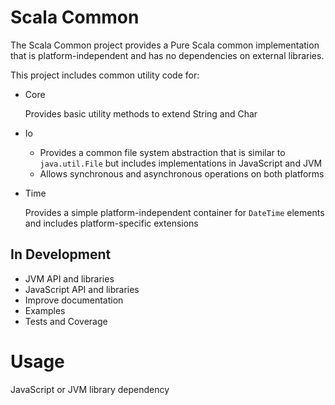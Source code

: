 # Scala Common

The Scala Common project provides a Pure Scala common implementation that is platform-independent and has no dependencies on external libraries.

This project includes common utility code for:
- Core
  
  Provides basic utility methods to extend String and Char
  
- Io

  - Provides a common file system abstraction that is similar to `java.util.File` but includes implementations in JavaScript and JVM
  - Allows synchronous and asynchronous operations on both platforms

- Time

  Provides a simple platform-independent container for `DateTime` elements and includes platform-specific extensions


## In Development

- JVM API and libraries
- JavaScript API and libraries
- Improve documentation 
- Examples
- Tests and Coverage

# Usage 

JavaScript or JVM library dependency 

